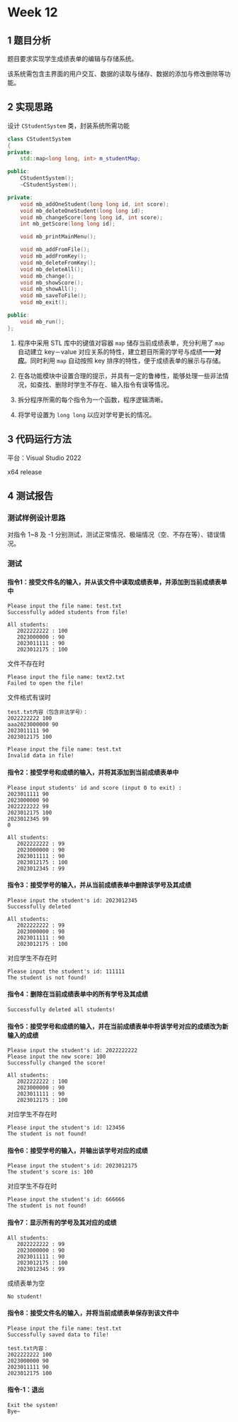 # Week 12

## 1 题目分析

题目要求实现学生成绩表单的编辑与存储系统。

该系统需包含主界面的用户交互、数据的读取与储存、数据的添加与修改删除等功能。

## 2 实现思路

设计 `CStudentSystem` 类，封装系统所需功能

```cpp
class CStudentSystem
{
private:
	std::map<long long, int> m_studentMap;

public:
	CStudentSystem();
	~CStudentSystem();

private:
	void mb_addOneStudent(long long id, int score);
	void mb_deleteOneStudent(long long id);
	void mb_changeScore(long long id, int score);
	int mb_getScore(long long id);

	void mb_printMainMenu();

	void mb_addFromFile();
	void mb_addFromKey();
	void mb_deleteFromKey();
	void mb_deleteAll();
	void mb_change();
	void mb_showScore();
	void mb_showAll();
	void mb_saveToFile();
	void mb_exit();

public:
	void mb_run();
};
```

1. 程序中采用 STL 库中的键值对容器 `map` 储存当前成绩表单，充分利用了 `map` 自动建立 key－value 对应关系的特性，建立题目所需的学号与成绩**一一对应**。同时利用 `map` 自动按照 key 排序的特性，便于成绩表单的展示与存储。

2. 在各功能模块中设置合理的提示，并具有一定的鲁棒性，能够处理一些非法情况，如查找、删除时学生不存在、输入指令有误等情况。

3. 拆分程序所需的每个指令为一个函数，程序逻辑清晰。

4. 将学号设置为 `long long` 以应对学号更长的情况。


## 3 代码运行方法

 平台：Visual Studio 2022

 x64 release

## 4 测试报告

### 测试样例设计思路

对指令 1~8 及 -1 分别测试，测试正常情况、极端情况（空、不存在等）、错误情况。

### 测试

#### 指令1：接受文件名的输入，并从该文件中读取成绩表单，并添加到当前成绩表单中

```
Please input the file name: test.txt
Successfully added students from file!

All students:
   2022222222 : 100
   2023000000 : 90
   2023011111 : 90
   2023012175 : 100
```

文件不存在时
```
Please input the file name: text2.txt
Failed to open the file!
```

文件格式有误时
```
test.txt内容（包含非法学号）：
2022222222 100
aaa2023000000 90
2023011111 90
2023012175 100

Please input the file name: test.txt
Invalid data in file!
```

#### 指令2：接受学号和成绩的输入，并将其添加到当前成绩表单中

```
Please input students' id and score (input 0 to exit) :
2023011111 90
2023000000 90
2022222222 99
2023012175 100
2023012345 99
0

All students:
   2022222222 : 99
   2023000000 : 90
   2023011111 : 90
   2023012175 : 100
   2023012345 : 99
```

#### 指令3：接受学号的输入，并从当前成绩表单中删除该学号及其成绩

```
Please input the student's id: 2023012345
Successfully deleted

All students:
   2022222222 : 99
   2023000000 : 90
   2023011111 : 90
   2023012175 : 100
```

对应学生不存在时
```
Please input the student's id: 111111
The student is not found!
```

#### 指令4：删除在当前成绩表单中的所有学号及其成绩

```
Successfully deleted all students!
```


#### 指令5：接受学号和成绩的输入，并在当前成绩表单中将该学号对应的成绩改为新输入的成绩

```
Please input the student's id: 2022222222
Please input the new score: 100
Successfully changed the score!

All students:
   2022222222 : 100
   2023000000 : 90
   2023011111 : 90
   2023012175 : 100
```

对应学生不存在时
```
Please input the student's id: 123456
The student is not found!
```

#### 指令6：接受学号的输入，并输出该学号对应的成绩

```
Please input the student's id: 2023012175
The student's score is: 100
```

对应学生不存在时
```
Please input the student's id: 666666
The student is not found!
```

#### 指令7：显示所有的学号及其对应的成绩

```
All students:
   2022222222 : 99
   2023000000 : 90
   2023011111 : 90
   2023012175 : 100
   2023012345 : 99
```

成绩表单为空
```
No student!
```

#### 指令8：接受文件名的输入，并将当前成绩表单保存到该文件中

```
Please input the file name: test.txt
Successfully saved data to file!

test.txt内容：
2022222222 100
2023000000 90
2023011111 90
2023012175 100
```

#### 指令-1：退出

```
Exit the system!
Bye~
```
